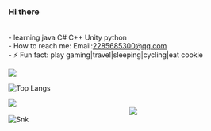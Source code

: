 ### Hi there  
<!-- 简介-->

<br/>-   learning java C# C++ Unity python
<br/>-   How to reach me: Email:2285685300@qq.com
<br/>- ⚡ Fun fact: play gaming|travel|sleeping|cycling|eat cookie 
<br/>
<!--  GitHub访客徽章-->
<!-- <div align="center"> <img src="https://visitor-badge.glitch.me/badge?page_id=zhovy" /> </div> -->

<!-- 仓库统计信息-->
![](https://github-readme-stats.vercel.app/api?username=zhovy&theme=Gradient&bg_color=7A3CE8,78FFEE,73DFE8&show_icons=true)

<!--  语言排行-->
![Top Langs](https://github-readme-stats.vercel.app/api/top-langs/?username=zhovy)

<!--  GitHub资料奖杯🏆-->
<div align="left"> <img src="https://github-profile-trophy.vercel.app/?username=zhovy" /> </div>
<!--  GitHub活动统计图-->
<div align="center"> <img src="https://activity-graph.herokuapp.com/graph?username=zhovy&theme=xcode" /> </div>
 <picture>
  <source media="(prefers-color-scheme: dark)" srcset="https://raw.githubusercontent.com/zhovy/zhovy/output/snk/github-snake-dark.svg">
  <source media="(prefers-color-scheme: light)" srcset="https://raw.githubusercontent.com/zhovy/zhovy/output/snk/github-snake.svg">
  <img align="center" src="https://raw.githubusercontent.com/zhovy/zhovy/output/snk/github-snake.svg" alt="Snk" />
</picture>




